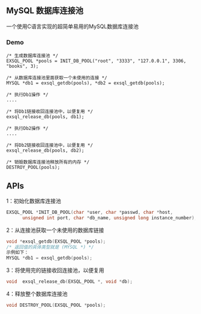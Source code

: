 ## MySQL 数据库连接池

一个使用C语言实现的超简单易用的MySQL数据库连接池

### Demo

```
/* 生成数据库连接池 */
EXSQL_POOL *pools = INIT_DB_POOL("root", "3333", "127.0.0.1", 3306, "books", 3);

/* 从数据库连接池里面获取一个未使用的连接 */
MYSQL *db1 = exsql_getdb(pools), *db2 = exsql_getdb(pools);

/* 执行Db1操作 */
....

/* 将Db1链接收回连接池中，以便复用 */
exsql_release_db(pools, db1);

/* 执行Db2操作 */
....

/* 将Db2链接收回连接池中，以便复用 */
exsql_release_db(pools, db2);

/* 销毁数据库连接池释放所有的内存 */
DESTROY_POOL(pools);
```

## APIs

1：初始化数据库连接池

```c
EXSQL_POOL *INIT_DB_POOL(char *user, char *passwd, char *host,
      unsigned int port, char *db_name, unsigned long instance_number);
```

2：从连接池获取一个未使用的数据库链接

```c
void *exsql_getdb(EXSQL_POOL *pools);
/* 返回值的具体类型就是 (MYSQL *) */
示例如下：
MYSQL *db1 = exsql_getdb(pools);
```

3：将使用完的链接收回连接池，以便复用

```c
void  exsql_release_db(EXSQL_POOL *, void *db);
```

4：释放整个数据库连接池

```c
void DESTROY_POOL(EXSQL_POOL *pools);
```